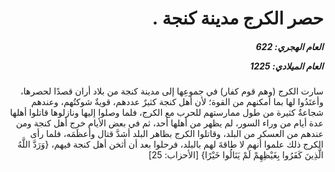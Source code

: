 <h1 dir="rtl">حصر الكرج مدينة كنجة .</h1>

<h5 dir="rtl">العام الهجري:  622

العام الميلادي: 1225

</h5>

<p dir="rtl">سارت الكرج (وهم قوم كفار) في جموعِها إلى مدينة كنجة من بلاد أران قصدًا لحصرها، وأعتَدُوا لها بما أمكنهم من القوة؛ لأن أهل كنجة كثيرٌ عددهم، قويةٌ شوكتُهم، وعندهم شجاعةٌ كثيرة من طول ممارستهم للحرب مع الكرج، فلما وصلوا إليها ونازلوها قاتلوا أهلها عدة أيام من وراء السور، لم يظهر من أهلها أحد، ثم في بعض الأيام خرج أهل كنجة ومن عندهم من العسكر من البلد، وقاتلوا الكرج بظاهر البلد أشدَّ قتال وأعظَمَه، فلما رأى الكرج ذلك علموا أنهم لا طاقةَ لهم بالبلد، فرحلوا بعد أن أثخن أهل كنجة فيهم، {وَرَدَّ اللَّهُ الَّذِينَ كَفَرُوا بِغَيْظِهِمْ لَمْ يَنَالُوا خَيْرًا} [الأحزاب: 25]</p></br>
